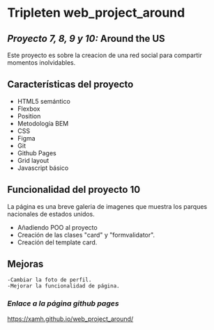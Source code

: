# Tripleten web_project_around
## _Proyecto 7, 8, 9 y 10:_ Around the US

Este proyecto es sobre la creacion de una red social para compartir momentos inolvidables.

## Características del proyecto

- HTML5 semántico
- Flexbox
- Position
- Metodología BEM
- CSS
- Figma
- Git
- Github Pages
- Grid layout
- Javascript básico

## Funcionalidad del proyecto 10
La página es una breve galeria de imagenes que muestra los parques nacionales de estados unidos.
   
- Añadiendo POO al proyecto
- Creación de las clases "card" y "formvalidator".
- Creación del template card.


## Mejoras

    -Cambiar la foto de perfil.
    -Mejorar la funcionalidad de página.

### *Enlace a la página github pages*
https://xamh.github.io/web_project_around/